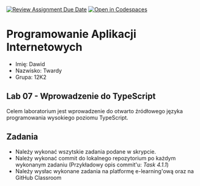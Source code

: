 [![Review Assignment Due Date](https://classroom.github.com/assets/deadline-readme-button-24ddc0f5d75046c5622901739e7c5dd533143b0c8e959d652212380cedb1ea36.svg)](https://classroom.github.com/a/jLnWRM5f)
[![Open in Codespaces](https://classroom.github.com/assets/launch-codespace-7f7980b617ed060a017424585567c406b6ee15c891e84e1186181d67ecf80aa0.svg)](https://classroom.github.com/open-in-codespaces?assignment_repo_id=15227741)
# Programowanie Aplikacji Internetowych

- Imię: Dawid
- Nazwisko: Twardy
- Grupa: 12K2

## Lab 07 - Wprowadzenie do TypeScript

Celem laboratorium jest wprowadzenie do otwarto źródłowego języka programowania wysokiego poziomu TypeScript.

## Zadania

- Należy wykonać wszytskie zadania podane w skrypcie.
- Należy wykonać commit do lokalnego repozytorium po każdym wykonanym zadaniu (Przykładowy opis commit'u: *Task 4.1.1*)
- Należy wysłac wykonane zadania na platformę e-learning'ową oraz na GitHub Classroom
